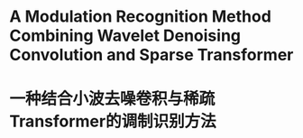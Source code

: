 # A Modulation Recognition Method Combining Wavelet Denoising Convolution and Sparse Transformer
# 一种结合小波去噪卷积与稀疏Transformer的调制识别方法
